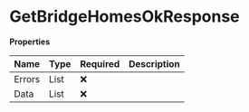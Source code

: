 # GetBridgeHomesOkResponse

**Properties**

| Name   | Type                | Required | Description |
| :----- | :------------------ | :------- | :---------- |
| Errors | List<Error>         | ❌       |             |
| Data   | List<BridgeHomeGet> | ❌       |             |

<!-- This file was generated by liblab | https://liblab.com/ -->
